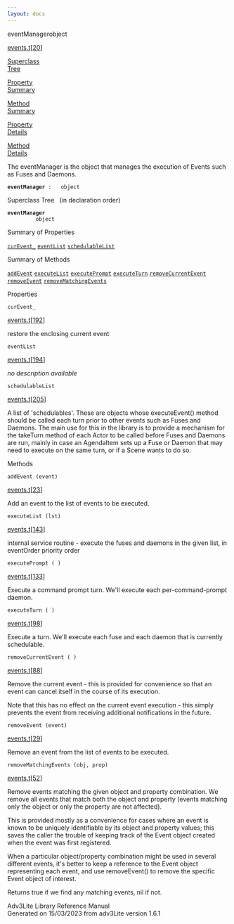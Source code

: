 ```yaml
---
layout: docs
---
```

<span class="title">eventManager</span><span class="type">object</span>

[events.t](../file/events.t.html)\[[20](../source/events.t.html#20)\]

[Superclass  
Tree](#_SuperClassTree_)

[Property  
Summary](#_PropSummary_)

[Method  
Summary](#_MethodSummary_)

[Property  
Details](#_Properties_)

[Method  
Details](#_Methods_)



The eventManager is the object that manages the execution of Events such
as Fuses and Daemons.

**`eventManager`**` :   object`



<span id="_SuperClassTree_"></span>



<span class="hdln">Superclass Tree</span>   (in declaration order)



**`eventManager`**  
`         object`  
<span id="_PropSummary_"></span>



<span class="hdln">Summary of Properties</span>  



[`curEvent_`](#curEvent_) [`eventList`](#eventList) [`schedulableList`](#schedulableList)

<span id="_MethodSummary_"></span>



<span class="hdln">Summary of Methods</span>  



[`addEvent`](#addEvent) [`executeList`](#executeList) [`executePrompt`](#executePrompt) [`executeTurn`](#executeTurn) [`removeCurrentEvent`](#removeCurrentEvent) [`removeEvent`](#removeEvent) [`removeMatchingEvents`](#removeMatchingEvents)

<span id="_Properties_"></span>



<span class="hdln">Properties</span>  



<span id="curEvent_"></span>

`curEvent_`

[events.t](../file/events.t.html)\[[192](../source/events.t.html#192)\]



restore the enclosing current event



<span id="eventList"></span>

`eventList`

[events.t](../file/events.t.html)\[[194](../source/events.t.html#194)\]



*no description available*



<span id="schedulableList"></span>

`schedulableList`

[events.t](../file/events.t.html)\[[205](../source/events.t.html#205)\]



A list of 'schedulables'. These are objects whose executeEvent() method
should be called each turn prior to other events such as Fuses and
Daemons. The main use for this in the library is to provide a mechanism
for the takeTurn method of each Actor to be called before Fuses and
Daemons are run, mainly in case an AgendaItem sets up a Fuse or Daemon
that may need to execute on the same turn, or if a Scene wants to do so.



<span id="_Methods_"></span>



<span class="hdln">Methods</span>  



<span id="addEvent"></span>

`addEvent (event)`

[events.t](../file/events.t.html)\[[23](../source/events.t.html#23)\]



Add an event to the list of events to be executed.



<span id="executeList"></span>

`executeList (lst)`

[events.t](../file/events.t.html)\[[143](../source/events.t.html#143)\]



internal service routine - execute the fuses and daemons in the given
list, in eventOrder priority order



<span id="executePrompt"></span>

`executePrompt ( )`

[events.t](../file/events.t.html)\[[133](../source/events.t.html#133)\]



Execute a command prompt turn. We'll execute each per-command-prompt
daemon.



<span id="executeTurn"></span>

`executeTurn ( )`

[events.t](../file/events.t.html)\[[98](../source/events.t.html#98)\]



Execute a turn. We'll execute each fuse and each daemon that is
currently schedulable.



<span id="removeCurrentEvent"></span>

`removeCurrentEvent ( )`

[events.t](../file/events.t.html)\[[88](../source/events.t.html#88)\]



Remove the current event - this is provided for convenience so that an
event can cancel itself in the course of its execution.

Note that this has no effect on the current event execution - this
simply prevents the event from receiving additional notifications in the
future.



<span id="removeEvent"></span>

`removeEvent (event)`

[events.t](../file/events.t.html)\[[29](../source/events.t.html#29)\]



Remove an event from the list of events to be executed.



<span id="removeMatchingEvents"></span>

`removeMatchingEvents (obj, prop)`

[events.t](../file/events.t.html)\[[52](../source/events.t.html#52)\]



Remove events matching the given object and property combination. We
remove all events that match both the object and property (events
matching only the object or only the property are not affected).

This is provided mostly as a convenience for cases where an event is
known to be uniquely identifiable by its object and property values;
this saves the caller the trouble of keeping track of the Event object
created when the event was first registered.

When a particular object/property combination might be used in several
different events, it's better to keep a reference to the Event object
representing each event, and use removeEvent() to remove the specific
Event object of interest.

Returns true if we find any matching events, nil if not.





Adv3Lite Library Reference Manual  
Generated on 15/03/2023 from adv3Lite version 1.6.1


